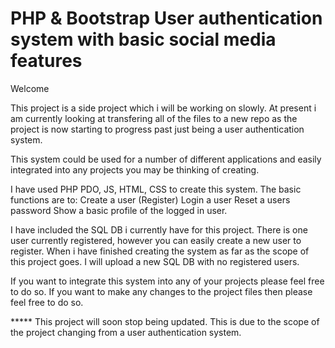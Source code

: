 # PHP & Bootstrap User authentication system with basic social media features

Welcome 

This project is a side project which i will be working on slowly.  At present i am currently looking at transfering all of the files to a new repo as the project is now starting to progress past just being a user authentication system.  

This system could be used for a number of different applications and easily integrated into any projects you may be thinking of creating.  

I have used PHP PDO, JS, HTML, CSS to create this system.  The basic functions are to: 
	Create a user (Register)
	Login a user 
	Reset a users password 
	Show a basic profile of the logged in user.   

 
I have included the SQL DB i currently have for this project.  There is one user currently registered, however you can easily create a new user to register.  When i have finished creating the system as far as the scope of this project goes.  I will upload a new SQL DB with no registered users. 

If you want to integrate this system into any of your projects please feel free to do so.  If you want to make any changes to the project files then please feel free to do so.  
 

***** This project will soon stop being updated.  This is due to the scope of the project changing from a user authentication system.  


  